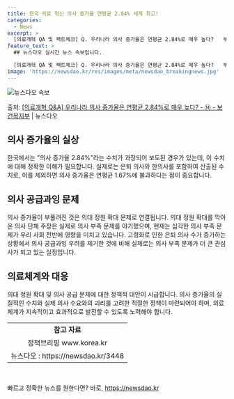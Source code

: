 ```yaml
---
title: 한국 의료 혁신 의사 증가율 연평균 2.84% 세계 최고!
categories:
  - News
excerpt: >
  [의료개혁 QA 및 팩트체크] Q. 우리나라 의사 증가율은 연평균 2.84%로 매우 높다?   부풀려진 통계…
feature_text: >
  ## 뉴스다오 실시간 뉴스 속보입니다.

  [의료개혁 QA 및 팩트체크] Q. 우리나라 의사 증가율은 연평균 2.84%로 매우 높다?   부풀려진 통계…
image: 'https://newsdao.kr/res/images/meta/newsdao_breakingnews.jpg'
---
```


![뉴스다오 속보](https://newsdao.kr/res/images/meta/newsdao_breakingnews.jpg)

<p>출처: <a href="https://newsdao.kr/3448" rel="dofollow">[의료개혁 Q&A] 우리나라 의사 증가율은 연평균 2.84%로 매우 높다? - ⑭ - 보건복지부</a> | 뉴스다오</p>

<h2 data-ke-size="size26">의사 증가율의 실상</h2>
<p data-ke-size="size16">한국에서는 "의사 증가율 2.84%"라는 수치가 과장되어 보도된 경우가 있는데, 이 수치에 대해 정확한 이해가 필요합니다. 실제로는 은퇴 의사와 한의사를 포함하여 산출된 수치로, 이를 제외하면 의사 증가율은 연평균 1.67%에 불과하다는 점이 중요합니다.</p>

<h2 data-ke-size="size26">의사 공급과잉 문제</h2>
<p data-ke-size="size16">의사 증가율이 부풀려진 것은 의대 정원 확대 문제로 연결됩니다. 의대 정원 확대를 막아온 의사 단체 주장은 실제로 의사 부족 문제를 야기했으며, 현재는 심각한 의사 부족 문제가 우리 사회 전반에 영향을 미치고 있습니다. 고령화로 인한 은퇴 의사 수가 증가하는 상황에서 의사 공급과잉 우려를 제기한 것에 비해 실제로는 의사 부족 문제가 더 큰 관심사가 되고 있는 실정입니다.</p>

<h2 data-ke-size="size26">의료체계와 대응</h2>
<p data-ke-size="size16">의대 정원 확대 및 의사 공급 문제에 대한 정책적 대안이 시급합니다. 의사 증가율의 실질적인 수치와 실제 의사 수요와의 괴리를 고려한 적절한 정책이 마련되어야 하며, 의료체계가 지속적이고 효과적으로 발전할 수 있도록 노력해야 합니다.</p>

<table>
	<tr>
		<td style="text-align: center; height: 17px;"><b>참고 자료</b></td>
	</tr>
	<tr>
		<td style="text-align: center; height: 17px;">정책브리핑 www.korea.kr</td>
	</tr>
	<tr>
		<td style="text-align: center; height: 17px;">뉴스다오 : https://newsdao.kr/3448</td>
	</tr>
</table>
<p data-ke-size="size16">&nbsp;</p> 

빠르고 정확한 뉴스를 원한다면? 바로, <a href="https://newsdao.kr" rel="dofollow">https://newsdao.kr</a>


